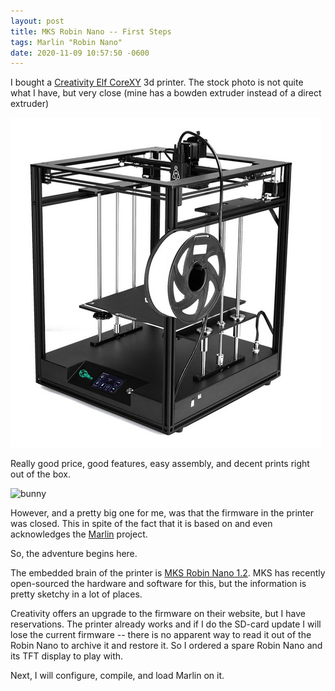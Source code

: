 ```yaml
---
layout: post
title: MKS Robin Nano -- First Steps
tags: Marlin "Robin Nano"
date: 2020-11-09 10:57:50 -0600
---
```

I bought a [Creativity Elf CoreXY](https://www.amazon.com/gp/product/B086X2989N) 3d printer. The stock photo is not quite what I have, but very close (mine has
a bowden extruder instead of a direct extruder)

![elf](/img/CreativityElf.png)

Really good price, good features, easy assembly, and decent prints right
out of the box.

![bunny](/img/bunny.png)

However, and a pretty big one for me, was that the firmware in the printer
was closed. This in spite of the fact that it is based on and even acknowledges
the [Marlin](https://marlinfw.org/) project.

So, the adventure begins here.

The embedded brain of the printer is
[MKS Robin Nano 1.2](https://github.com/makerbase-mks/MKS-Robin-Nano-V1.X).
MKS has recently open-sourced the hardware and software for this, but
the information is pretty sketchy in a lot of places.

Creativity offers an upgrade to the firmware on their website, but I
have reservations. The printer already works and if I do the SD-card
update I will lose the current firmware -- there is no apparent way
to read it out of the Robin Nano to archive it and restore it. So I ordered
a spare Robin Nano and its TFT display to play with.

Next, I will configure, compile, and load Marlin on it.


